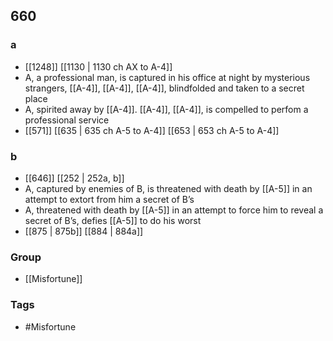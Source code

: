 ## 660
### a
- [[1248]] [[1130 | 1130 ch AX to A-4]] 
- A, a professional man, is captured in his office at night by mysterious strangers, [[A-4]], [[A-4]], [[A-4]], blindfolded and taken to a secret place
- A, spirited away by [[A-4]]. [[A-4]], [[A-4]], is compelled to perfom a professional service
- [[571]] [[635 | 635 ch A-5 to A-4]] [[653 | 653 ch A-5 to A-4]] 

### b
- [[646]] [[252 | 252a, b]] 
- A, captured by enemies of B, is threatened with death by [[A-5]] in an attempt to extort from him a secret of B’s
- A, threatened with death by [[A-5]] in an attempt to force him to reveal a secret of B’s, defies [[A-5]] to do his worst
- [[875 | 875b]] [[884 | 884a]] 


### Group
- [[Misfortune]]

### Tags
- #Misfortune

